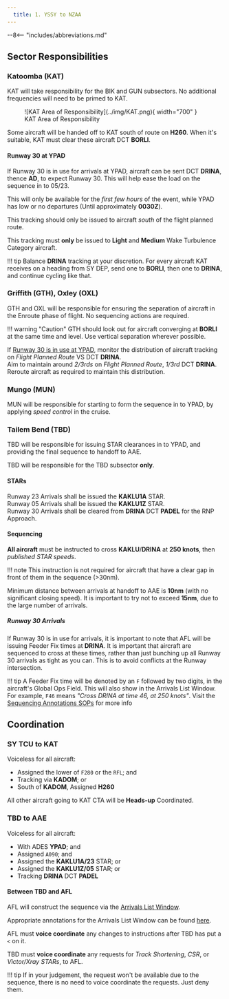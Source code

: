 ```yaml
---
  title: 1. YSSY to NZAA
---
```


--8<-- "includes/abbreviations.md"

## Sector Responsibilities
### Katoomba (KAT)
KAT will take responsibility for the BIK and GUN subsectors. No additional frequencies will need to be primed to KAT.

<figure markdown>
![KAT Area of Responsibility](../img/KAT.png){ width="700" }
  <figcaption>KAT Area of Responsibility</figcaption>
</figure>

Some aircraft will be handed off to KAT south of route on **H260**. When it's suitable, KAT must clear these aircraft DCT **BORLI**.

#### Runway 30 at YPAD
If Runway 30 is in use for arrivals at YPAD, aircraft can be sent DCT **DRINA**, thence **AD**, to expect Runway 30. This will help ease the load on the sequence in to 05/23.

This will only be available for the *first few hours* of the event, while YPAD has low or no departures (Until approximately **0030Z**).

This tracking should only be issued to aircraft *south* of the flight planned route.

This tracking must **only** be issued to **Light** and **Medium** Wake Turbulence Category aircraft.

!!! tip
    Balance **DRINA** tracking at your discretion. For every aircraft KAT receives on a heading from SY DEP, send one to **BORLI**, then one to **DRINA**, and continue cycling like that.

### Griffith (GTH), Oxley (OXL)
GTH and OXL will be responsible for ensuring the separation of aircraft in the Enroute phase of flight. No sequencing actions are required.

!!! warning "Caution"
    GTH should look out for aircraft converging at **BORLI** at the same time and level. Use vertical separation wherever possible.

If [Runway 30 is in use at YPAD](#runway-30-at-ypad), monitor the distribution of aircraft tracking on *Flight Planned Route* VS DCT **DRINA**.  
Aim to maintain around *2/3rds* on *Flight Planned Route*, *1/3rd* DCT **DRINA**. Reroute aircraft as required to maintain this distribution.

### Mungo (MUN)
MUN will be responsible for starting to form the sequence in to YPAD, by applying *speed control* in the cruise.

### Tailem Bend (TBD)
TBD will be responsible for issuing STAR clearances in to YPAD, and providing the final sequence to handoff to AAE.

TBD will be responsible for the TBD subsector **only**.

#### STARs
Runway 23 Arrivals shall be issued the **KAKLU1A** STAR.  
Runway 05 Arrivals shall be issued the **KAKLU1Z** STAR.  
Runway 30 Arrivals shall be cleared from **DRINA** DCT **PADEL** for the RNP Approach.

#### Sequencing
**All aircraft** must be instructed to cross **KAKLU**/**DRINA** at **250 knots**, then *published STAR speeds*.

!!! note
    This instruction is not required for aircraft that have a clear gap in front of them in the sequence (>30nm).

Minimum distance between arrivals at handoff to AAE is **10nm** (with no significant closing speed). It is important to try not to exceed **15nm**, due to the large number of arrivals.

##### Runway 30 Arrivals
If Runway 30 is in use for arrivals, it is important to note that AFL will be issuing Feeder Fix times at **DRINA**. It is important that aircraft are sequenced to cross at these times, rather than just bunching up all Runway 30 arrivals as tight as you can. This is to avoid conflicts at the Runway intersection.

!!! tip
    A Feeder Fix time will be denoted by an `F` followed by two digits, in the aircraft's Global Ops Field. This will also show in the Arrivals List Window. For example, `F46` means *"Cross DRINA at time 46, at 250 knots"*. Visit the [Sequencing Annotations SOPs](../../../../../../client/annotations/#sequencingflow) for more info

## Coordination
### SY TCU to KAT
Voiceless for all aircraft:

- Assigned the lower of `F280` or the `RFL`; and  
- Tracking via **KADOM**; or  
- South of **KADOM**, Assigned **H260**

All other aircraft going to KAT CTA will be **Heads-up** Coordinated.

### TBD to AAE
Voiceless for all aircraft:

- With ADES **YPAD**; and  
- Assigned `A090`; and
- Assigned the **KAKLU1A/23** STAR; or
- Assigned the **KAKLU1Z/05** STAR; or
- Tracking **DRINA** DCT **PADEL**

#### Between TBD and AFL
AFL will construct the sequence via the [Arrivals List Window](../../../../../../controller-skills/sequencing/#arrivals-list).

Appropriate annotations for the Arrivals List Window can be found [here](../../../../../../client/annotations/#sequencingflow).

AFL must **voice coordinate** any changes to instructions after TBD has put a `<` on it.

TBD must **voice coordinate** any requests for *Track Shortening*, *CSR*, or *Victor/Xray STARs*, to AFL.

!!! tip
    If in your judgement, the request won't be available due to the sequence, there is no need to voice coordinate the requests. Just deny them.